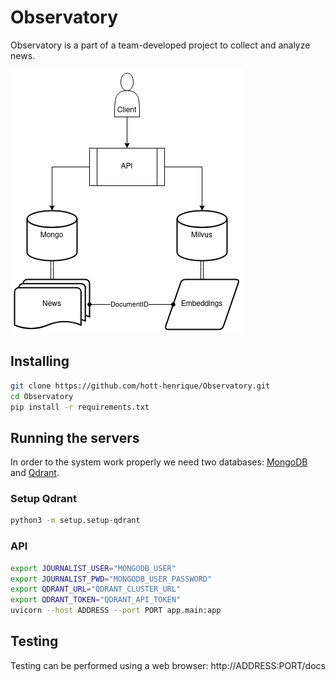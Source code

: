 # Observatory

Observatory is a part of a team-developed project to collect and analyze news.

![image](assets/Architecture.drawio.png)

## Installing

```bash
git clone https://github.com/hott-henrique/Observatory.git
cd Observatory
pip install -r requirements.txt
```

## Running the servers

In order to the system work properly we need two databases: [MongoDB](https://www.mongodb.com/) and [Qdrant](https://qdrant.tech/).

### Setup Qdrant

```bash
python3 -m setup.setup-qdrant
```

### API

```bash
export JOURNALIST_USER="MONGODB_USER"
export JOURNALIST_PWD="MONGODB_USER_PASSWORD"
export QDRANT_URL="QDRANT_CLUSTER_URL"
export QDRANT_TOKEN="QDRANT_API_TOKEN"
uvicorn --host ADDRESS --port PORT app.main:app
```

## Testing

Testing can be performed using a web browser: http://ADDRESS:PORT/docs

